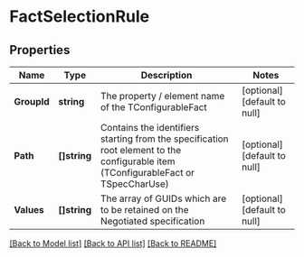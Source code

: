 # FactSelectionRule

## Properties
Name | Type | Description | Notes
------------ | ------------- | ------------- | -------------
**GroupId** | **string** | The property / element name of the TConfigurableFact | [optional] [default to null]
**Path** | **[]string** | Contains the identifiers starting from the specification root element to the configurable item (TConfigurableFact or TSpecCharUse) | [optional] [default to null]
**Values** | **[]string** | The array of GUIDs which are to be retained on the Negotiated specification | [optional] [default to null]

[[Back to Model list]](../README.md#documentation-for-models) [[Back to API list]](../README.md#documentation-for-api-endpoints) [[Back to README]](../README.md)


